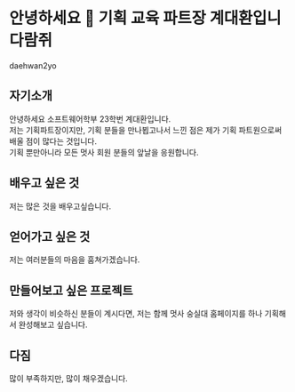 # 안녕하세요 🙌 기획 교육 파트장 계대환입니다람쥐
daehwan2yo

## 자기소개
안녕하세요 소프트웨어학부 23학번 계대환입니다.  
저는 기획파트장이지만, 기획 분들을 만나뵙고나서 느낀 점은 제가 기획 파트원으로써 배울 점이 많다는 것입니다.  
기획 뿐만아니라 모든 멋사 회원 분들의 앞날을 응원합니다.  

## 배우고 싶은 것
저는 많은 것을 배우고싶습니다.

## 얻어가고 싶은 것
저는 여러분들의 마음을 훔쳐가겠습니다.

## 만들어보고 싶은 프로젝트
저와 생각이 비슷하신 분들이 계시다면, 저는 함께 멋사 숭실대 홈페이지를 하나 기획해서 완성해보고 싶습니다.  

## 다짐
많이 부족하지만, 많이 채우겠습니다.
